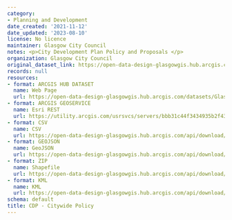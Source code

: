 ```yaml
---
category:
- Planning and Development
date_created: '2021-11-12'
date_updated: '2023-08-10'
license: No licence
maintainer: Glasgow City Council
notes: <p>City Development Plan Policy and Proposals </p>
organization: Glasgow City Council
original_dataset_link: https://open-data-design-glasgowgis.hub.arcgis.com/datasets/GlasgowGIS::cdp-citywide-policy
records: null
resources:
- format: ARCGIS HUB DATASET
  name: Web Page
  url: https://open-data-design-glasgowgis.hub.arcgis.com/datasets/GlasgowGIS::cdp-citywide-policy
- format: ARCGIS GEOSERVICE
  name: Esri REST
  url: https://utility.arcgis.com/usrsvcs/servers/bbb31c44f3434935b2f432c16e225bbc/rest/services/AGOL/CDP_Policy_Proposals/FeatureServer/0
- format: CSV
  name: CSV
  url: https://open-data-design-glasgowgis.hub.arcgis.com/api/download/v1/items/bbb31c44f3434935b2f432c16e225bbc/csv?layers=0
- format: GEOJSON
  name: GeoJSON
  url: https://open-data-design-glasgowgis.hub.arcgis.com/api/download/v1/items/bbb31c44f3434935b2f432c16e225bbc/geojson?layers=0
- format: ZIP
  name: Shapefile
  url: https://open-data-design-glasgowgis.hub.arcgis.com/api/download/v1/items/bbb31c44f3434935b2f432c16e225bbc/shapefile?layers=0
- format: KML
  name: KML
  url: https://open-data-design-glasgowgis.hub.arcgis.com/api/download/v1/items/bbb31c44f3434935b2f432c16e225bbc/kml?layers=0
schema: default
title: CDP - Citywide Policy
---
```

